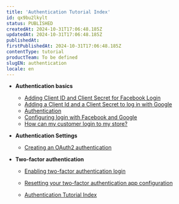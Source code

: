```yaml
---
title: 'Authentication Tutorial Index'
id: qx9bu2lkylt
status: PUBLISHED
createdAt: 2024-10-31T17:06:48.185Z
updatedAt: 2024-10-31T17:06:48.185Z
publishedAt: 
firstPublishedAt: 2024-10-31T17:06:48.185Z
contentType: tutorial
productTeam: To be defined
slugEN: authentication
locale: en
---
```


- **Authentication basics**

  - [Adding Client ID and Client Secret for Facebook Login](en/docs/tutorial/adding-a-client-id-and-a-client-secret-to-log-in-with-facebook)
  - [Adding a Client Id and a Client Secret to log in with Google](en/docs/tutorial/adding-a-client-id-and-a-client-secret-to-log-in-with-google)
  - [Authentication](en/docs/tutorial/authentication)
  - [Configuring login with Facebook and Google](en/docs/tutorial/configuring-login-with-facebook-and-google)
  - [How can my customer login to my store?](en/docs/tutorial/how-can-my-customer-login-to-my-store)


- **Authentication Settings**

  - [Creating an OAuth2 authentication](en/docs/tutorial/creating-an-oauth2-authentication)


- **Two-factor authentication**

  - [Enabling two-factor authentication login](en/docs/tutorial/enabling-2-factor-authentication-login)
  - [Resetting your two-factor authentication app configuration](en/docs/tutorial/resetting-your-two-factor-authentication-app-configuration)


  - [Authentication Tutorial Index](en/docs/tutorial/index-en-tutorial-authentication)

